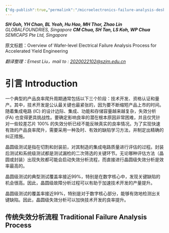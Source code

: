 ```yaml
---
{"dg-publish":true,"permalink":"/microelectronics-failure-analysis-desk-reference-7th-edition/section-1-failure-analysis-process-and-management/1/"}
---
```



***SH Goh, YH Chan, BL Yeoh, Hu Hao, MH Thor, Zhao Lin** 
GLOBALFOUNDRIES, Singapore
**CM Chua, SH Tan, LS Koh, WP Chua** 
SEMICAPS Pte Ltd, Singapore*

原文标题：Overview of Wafer-level Electrical Failure Analysis Process for Accelerated Yield Engineering

*翻译整理：Ernest Liu，mail to : 2020022102@szjm.edu.cn*

# 引言 Introduction

一个典型的产品良率爬升周期通常包括以下三个阶段：技术开发、资格认证和量产。其中，技术开发是公认最关键也最紧张的，因为要不断缩短产品上市的时间。随着集成电路 (IC) 的设计边际、集成、功能和存储容量越来越复杂，失效分析 (FA) 也变得更具挑战性。要确定影响良率的潜在根本原因非常困难，并且仅凭针对一些较差芯片 100% 的失效分析已经不能反映真实的良率情况。为了实现快速有效的产品良率爬升，需要采用一种及时、有效的缺陷学习方法，并制定出精确的纠正措施。

晶圆级测试是指在切割和封装前，对其制造的集成电路质量进行评估的过程。封装后测试和系统级测试都是测试漏检的二次筛选的关键环节。无论哪种评估方法（晶圆或封装）出现失败都可能会启动失效分析流程，而直接进行晶圆级失效分析是效率最高的。

晶圆级测试的典型测试覆盖率接近99%，特别是在数字核心中，发现关键缺陷的机会很高。因此，晶圆级故障分析过程可以有助于加速技术开发的产量提升。

晶圆级测试的覆盖率接近99%，特别是对于数字核心部分，能够有效地检测出关键缺陷。因此，晶圆级失效分析可以加快技术开发的良率提升。

## 传统失效分析流程 Traditional Failure Analysis Process


